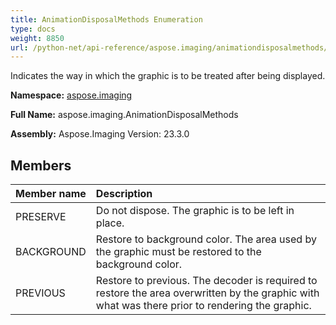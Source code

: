 ```yaml
---
title: AnimationDisposalMethods Enumeration
type: docs
weight: 8850
url: /python-net/api-reference/aspose.imaging/animationdisposalmethods/
---
```


Indicates the way in which the graphic is to be treated after being displayed.

**Namespace:** [aspose.imaging](/imaging/python-net/api-reference/aspose.imaging/)

**Full Name:** aspose.imaging.AnimationDisposalMethods

**Assembly:**  Aspose.Imaging Version: 23.3.0

## **Members**
|**Member name**|**Description**|
| :- | :- |
|PRESERVE|Do not dispose. The graphic is to be left in place.|
|BACKGROUND|Restore to background color. The area used by the graphic must be restored to the background color.|
|PREVIOUS|Restore to previous. The decoder is required to restore the area overwritten by the graphic with what was there prior to rendering the graphic.|
